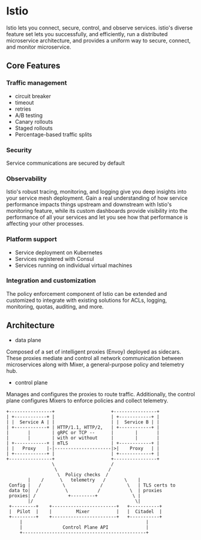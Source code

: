 # Istio

Istio lets you connect, secure, control, and observe services. istio's diverse
feature set lets you successfully, and efficiently, run a distributed
microservice architecture, and provides a uniform way to secure, connect, and
monitor microservice.

## Core Features

### Traffic management

- circuit breaker
- timeout
- retries
- A/B testing
- Canary rollouts
- Staged rollouts
- Percentage-based traffic splits

### Security

Service communications are secured by default

### Observability

Istio's robust tracing, monitoring, and logging give you deep insights into your
service mesh deployment. Gain a real understanding of how service performance
impacts things upstream and downstream with Istio's monitoring feature, while
its custom dashboards provide visibility into the performance of all your
services and let you see how that performance is affecting your other processes.

### Platform support

- Service deployment on Kubernetes
- Services registered with Consul
- Services running on individual virtual machines

### Integration and customization

The policy enforcement component of Istio can be extended and customized to
integrate with existing solutions for ACLs, logging, monitoring, quotas,
auditing, and more.

## Architecture

- data plane

Composed of a set of intelligent proxies (Envoy) deployed as sidecars. These
proxies mediate and control all network communication between microservices
along with Mixer, a general-purpose policy and telemetry hub.

- control plane

Manages and configures the proxies to route traffic. Additionally, the control
plane configures Mixers to enforce policies and collect telemetry.

```text
+----------------+                     +----------------+
| +------------+ |                     | +------------+ |
| |  Service A | |                     | |  Service B | |
| +------------+ | HTTP/1.1, HTTP/2,   | +------------+ |
|       |        | gRPC or TCP --      |        |       |
|       |        | with or without     |        |       |
| +------------+ | mTLS                | +------------+ |
| |   Proxy    |-|---------------------|>|    Proxy   | |
| +------------+ |                     | +------------+ |
+----------------+                     +----------------+
                 \                     /
                  \                   /
                   \  Policy checks  /
        |    /      \   telemetry   /       \    |
 Config |   /        \             /         \   | TLS certs to
 data to|  /          \           /           \  | proxies
 proxies| /            +---------+             \ |
        |/                                      \|
 +---------+    +------------------------+   +-----------+
 |  Pilot  |    |         Mixer          |   |  Citadel  |
 +---------+    +------------------------+   +-----------+
     |                                              |
     |               Control Plane API              |
     +----------------------------------------------+
```
